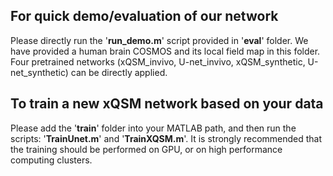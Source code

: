 ## For quick demo/evaluation of our network
Please directly run the '**run_demo.m**' script provided in '**eval**' folder. We have provided a human brain COSMOS and its local field map in this folder. Four pretrained networks (xQSM_invivo, U-net_invivo, xQSM_synthetic, U-net_synthetic) can be directly applied.

## To train a new xQSM network based on your data
Please add the '**train**' folder into your MATLAB path, and then run the scripts: '**TrainUnet.m**' and '**TrainXQSM.m**'. It is strongly recommended that the training should be performed on GPU, or on high performance computing clusters.
